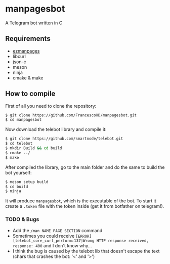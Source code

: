 # manpagesbot
A Telegram bot written in C

## Requirements
- [ezmanpages](https://github.com/FrancescoXD/ezmanpages)
- libcurl
- json-c
- meson
- ninja
- cmake & make

## How to compile
First of all you need to clone the repository:
```bash
$ git clone https://github.com/FrancescoXD/manpagesbot.git
$ cd manpagesbot
```

Now download the telebot library and compile it:
```bash
$ git clone https://github.com/smartnode/telebot.git
$ cd telebot
$ mkdir Build && cd build
$ cmake ../
$ make
```

After compiled the library, go to the main folder and do the same to build the bot yourself:
```bash
$ meson setup build
$ cd build
$ ninja
```
It will produce `manpagesbot`, which is the executable of the bot. To start it create a `.token` file with the token inside (get it from botfather on telegram!).

### TODO & Bugs
- Add the `/man NAME PAGE SECTION` command
- Sometimes you could receive `[ERROR][telebot_core_curl_perform:137]Wrong HTTP response received, response: 400` and I don't know why...
- I think the bug is caused by the telebot lib that doesn't escape the text (chars that crashes the bot: '<' and '>')
